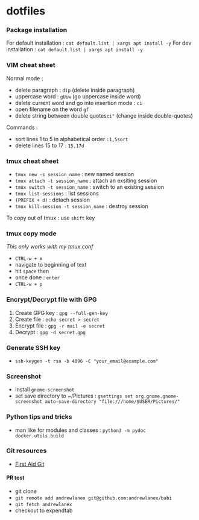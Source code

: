 # dotfiles

### Package installation

For default installation : `cat default.list | xargs apt install -y`
For dev installation : `cat default.list | xargs apt install -y`

### VIM cheat sheet
Normal mode :
- delete paragraph : `dip` (delete inside paragraph)
- uppercase word : `gUiw` (go uppercase inside word)
- delete current word and go into insertion mode : `ci`
- open filename on the word `gf`
- delete string between double quotes`ci"` (change inside double-quotes)

Commands :
- sort lines 1 to 5 in alphabetical order `:1,5sort`
- delete lines 15 to 17 : `15,17d`

### tmux cheat sheet
- `tmux new -s session_name` : new named session
- `tmux attach -t session_name` : attach an exsiting session
- `tmux switch -t session_name` : switch to an existing session
- `tmux list-sessions` : list sessions
- `(PREFIX + d)` : detach session
- `tmux kill-session -t session_name` : destroy session

To copy out of tmux : use `shift` key

### tmux copy mode

*This only works with my tmux.conf*

- `CTRL-w + m`
- navigate to beginning of text
- hit `space` then 
- once done : `enter`
- `CTRL-w + p`

### Encrypt/Decrypt file with GPG

1) Create GPG key : `gpg --full-gen-key`
2) Create file : `echo secret > secret`
3) Encrypt file : `gpg -r mail -e secret`
4) Decrypt : `gpg -d secret.gpg`


### Generate SSH key
- `ssh-keygen -t rsa -b 4096 -C "your_email@example.com"`

### Screenshot
- install `gnome-screenshot`
- set save directory to ~/Pictures : `gsettings set org.gnome.gnome-screenshot auto-save-directory "file:///home/$USER/Pictures/"`

### Python tips and tricks
- man like for modules and classes : `python3 -m pydoc docker.utils.build`


### Git resources
- [First Aid Git](http://firstaidgit.io)

#### PR test
- git clone 
- `git remote add andrewlanex git@github.com:andrewlanex/babi`
- `git fetch andrewlanex`
- checkout to expendtab

